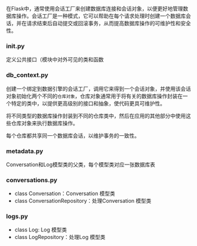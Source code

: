 在Flask中，通常使用会话工厂来创建数据库连接和会话对象，以便更好地管理数据库操作。会话工厂是一种模式，它可以帮助在每个请求处理时创建一个数据库会话，并在请求结束后自动提交或回滚事务，从而提高数据库操作的可维护性和安全性。
### __init__.py
定义公共接口（模块中对外可见的类和函数
### db_context.py
创建一个绑定到数据引擎的会话工厂，调用它来得到一个会话对象，并使用该会话对象初始化两个不同的`仓库对象`，仓库对象通常用于将有关的数据库操作封装在一个特定的类中，以提供更高级别的接口和抽象，使代码更具可维护性。

将不同类型的数据库操作封装到不同的仓库类中，然后在应用的其他部分中使用这些仓库对象来执行数据库操作。

每个仓库都共享同一个数据库会话，以维护事务的一致性。
### metadata.py
Conversation和Log模型类的父类，每个模型类对应一张数据库表
### conversations.py
- class Conversation：Conversation 模型类
- class ConversationRepository：处理Conversation 模型类
### logs.py
- class Log: Log 模型类
- class LogRepository：处理Log 模型类



